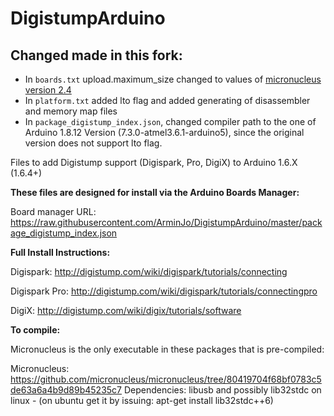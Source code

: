 DigistumpArduino
================
## Changed made in this fork:
- In `boards.txt` upload.maximum_size changed to values of [micronucleus version 2.4](https://github.com/ArminJo/micronucleus-firmware)
- In `platform.txt` added lto flag and added generating of disassembler and memory map files
- In `package_digistump_index.json`, changed compiler path to the one of Arduino 1.8.12 Version (7.3.0-atmel3.6.1-arduino5), since the original version does not support lto flag.

Files to add Digistump support (Digispark, Pro, DigiX) to Arduino 1.6.X (1.6.4+)

**These files are designed for install via the Arduino Boards Manager:** 

Board manager URL: https://raw.githubusercontent.com/ArminJo/DigistumpArduino/master/package_digistump_index.json

**Full Install Instructions:** 

Digispark: http://digistump.com/wiki/digispark/tutorials/connecting

Digispark Pro: http://digistump.com/wiki/digispark/tutorials/connectingpro

DigiX: http://digistump.com/wiki/digix/tutorials/software

**To compile:**

Micronucleus is the only executable in these packages that is pre-compiled:

Micronucleus: https://github.com/micronucleus/micronucleus/tree/80419704f68bf0783c5de63a6a4b9d89b45235c7
Dependencies: libusb and possibly lib32stdc on linux - (on ubuntu get it by issuing: apt-get install lib32stdc++6)